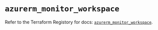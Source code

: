 # `azurerm_monitor_workspace`

Refer to the Terraform Registory for docs: [`azurerm_monitor_workspace`](https://registry.terraform.io/providers/hashicorp/azurerm/3.82.0/docs/resources/monitor_workspace).
